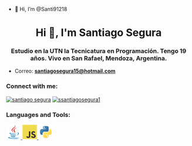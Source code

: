 - 👋 Hi, I’m @Santi91218

<h1 align="center">Hi 👋, I'm Santiago Segura</h1>
<h3 align="center">Estudio en la UTN la Tecnicatura en Programación. Tengo 19 años. Vivo en San Rafael, Mendoza, Argentina.</h3>

- Correo: **santiagosegura15@hotmail.com**

<h3 align="left">Connect with me:</h3>
<p align="left">
<a href="https://fb.com/santiago segura" target="blank"><img align="center" src="https://raw.githubusercontent.com/rahuldkjain/github-profile-readme-generator/master/src/images/icons/Social/facebook.svg" alt="santiago segura" height="30" width="40" /></a>
<a href="https://instagram.com/ssantiagosegura1" target="blank"><img align="center" src="https://raw.githubusercontent.com/rahuldkjain/github-profile-readme-generator/master/src/images/icons/Social/instagram.svg" alt="ssantiagosegura1" height="30" width="40" /></a>
</p>

<h3 align="left">Languages and Tools:</h3>
<p align="left"> <a href="https://www.java.com" target="_blank" rel="noreferrer"> <img src="https://raw.githubusercontent.com/devicons/devicon/master/icons/java/java-original.svg" alt="java" width="40" height="40"/> </a> <a href="https://developer.mozilla.org/en-US/docs/Web/JavaScript" target="_blank" rel="noreferrer"> <img src="https://raw.githubusercontent.com/devicons/devicon/master/icons/javascript/javascript-original.svg" alt="javascript" width="40" height="40"/> </a> <a href="https://www.python.org" target="_blank" rel="noreferrer"> <img src="https://raw.githubusercontent.com/devicons/devicon/master/icons/python/python-original.svg" alt="python" width="40" height="40"/> </a> </p>

